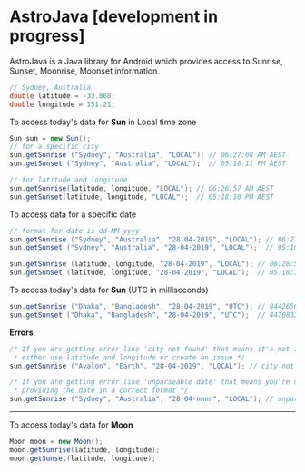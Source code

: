 # AstroJava [development in progress]

AstroJava is a Java library for Android which provides access to Sunrise, Sunset, Moonrise, Moonset information.

```java
// Sydney, Australia
double latitude = -33.868;
double longitude = 151.21;
```

To access today's data for **Sun** in Local time zone
```java
Sun sun = new Sun();
// for a specific city
sun.getSunrise ("Sydney", "Australia", "LOCAL"); // 06:27:08 AM AEST
sun.getSunset ("Sydney", "Australia", "LOCAL");  // 05:18:11 PM AEST

// for latitude and longitude
sun.getSunrise(latitude, longitude, "LOCAL"); // 06:26:57 AM AEST
sun.getSunset(latitude, longitude, "LOCAL");  // 05:18:10 PM AEST
```
To access data for a specific date
```java
// format for date is dd-MM-yyyy
sun.getSunrise ("Sydney", "Australia", "28-04-2019", "LOCAL"); // 06:27:08 AM AEST
sun.getSunset ("Sydney", "Australia", "28-04-2019", "LOCAL");  // 05:18:11 PM AEST

sun.getSunrise (latitude, longitude, "28-04-2019", "LOCAL"); // 06:26:57 AM AEST
sun.getSunset (latitude, longitude, "28-04-2019", "LOCAL");  // 05:18:10 PM AEST
```

To access today's data for **Sun** (UTC in milliseconds)
```java
sun.getSunrise ("Dhaka", "Bangladesh", "28-04-2019", "UTC"); // 84426509
sun.getSunset ("Dhaka", "Bangladesh", "28-04-2019", "UTC");  // 44708333 
```
**Errors**
```java
/* If you are getting error like 'city not found' that means it's not in the city list
 * either use latitude and longitude or create an issue */
sun.getSunrise ("Avalon", "Earth", "28-04-2019", "LOCAL"); // city not found

/* If you are getting error like 'unparseable date' that means you're not
 * providing the date in a correct format */
sun.getSunrise ("Sydney", "Australia", "28-04-nnnn", "LOCAL"); // unparseable date
```
___

To access today's data for **Moon**
```java
Moon moon = new Moon();
moon.getSunrise(latitude, longitude);
moon.getSunset(latitude, longitude);
```